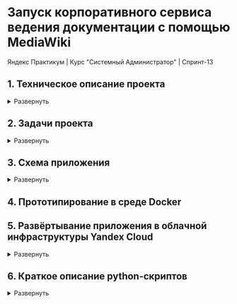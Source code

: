# Запуск корпоративного сервиса ведения документации с помощью MediaWiki
Яндекс Практикум | Курс "Системный Администратор" | Спринт-13  

## 1. Техническое описание проекта
<!-- # Техническое описание проекта -->
<details>
<summary>Развернуть</summary>
<!-- START_1. project_technical_description.md -->
<!-- # Техническое описание проекта -->

<!-- ### Техническое описание проекта -->

### Техническое описание проекта
Проект предусматривает развертывание корпоративного сервиса ведения документации с использованием приложения MediaWiki. 

Система должна функционировать на ОС Ubuntu 22.04 и поддерживать работу с PostgreSQL для хранения данных.  

Основной задачей является обеспечение доступности сервиса для начальной нагрузки в 40 пользователей через веб-интерфейс, использующий HTTP-протокол. 

Для балансировки нагрузки будет использоваться Nginx, а для мониторинга инфраструктуры — Zabbix.  

Также требуется обеспечить регулярное резервное копирование базы данных с использованием pg_dump.
<!-- END_1. project_technical_description.md -->
</details>

## 2. Задачи проекта
<!-- # Задачи проекта -->

<details>
<summary>Развернуть</summary>
<!-- START_2. project_objectives.md -->
<!-- # Задачи проекта -->

<!-- ### Задачи проекта -->

### Задачи проекта:

#### 1. Проектирование инфраструктуры:
Разработка схемы развертывания корпоративного сервиса документации на основе MediaWiki. Схема должна включать все ключевые компоненты (серверы, базы данных, балансировщики и вспомогательные сервисы) и описывать их взаимодействие.

#### 2. Запуск инфраструктуры:
Установка и настройка MediaWiki, PostgreSQL и вспомогательных сервисов (Nginx, Zabbix). Конфигурирование балансировки нагрузки и настройка нескольких экземпляров MediaWiki.

#### 3. Настройка резервного копирования и восстановления:
Создание и тестирование скриптов для резервного копирования файлов и баз данных. Определение расписания для регулярного создания резервных копий.

#### 4. Организация мониторинга:
Установка и настройка Zabbix для мониторинга доступности сервисов и состояния инфраструктуры. Настройка оповещений для быстрого реагирования на проблемы.

#### 5. Проверка отказоустойчивости:  
Проведение тестирования отказоустойчивости системы: проверка работы после отключения серверов, восстановления из резервных копий и репликации данных.
<!-- END_2. project_objectives.md -->
</details>

## 3. Схема приложения 

<!-- # Cхема приложения -->
<details>
<summary>Развернуть</summary>
<!-- START_3. app_deploy_schema_v4.md -->
<!-- # Cхема приложения -->

<!-- ### Cхема приложения -->
### Cхема приложения

### Компоненты:
1. **VM-0** — Сервисная ВМ (Администрирование и деплой)
   - Стек: Alpine Linux v3.20, Docker, GitHub, Terraform, Ansible, Python.
2. **VM-1 + VHDD-1** — Система мониторинга (Zabbix + PostgreSQL)
   - Стек: Ubuntu 22.04, Zabbix-Server, PostgreSQL.
3. **VM-2** — Прокси-сервер для запросов пользователей
   - Стек: Ubuntu 22.04, Nginx, PostgreSQL.
4. **(VM-3, VM-4)** — Серверы MediaWiki. Обработка запросов пользователей
   - Стек: Ubuntu 22.04, MediaWiki, Zabbix-agent.
5. **VM-5** — Прокси-сервер для баз данных
   - Стек: Ubuntu 22.04, HAProxy, Zabbix-agent.
6. **VM-6 + VSSD-1** — Primary БД
   - Стек: Ubuntu 22.04, PostgreSQL, Zabbix-agent.
7. **VM-7 + VHDD-2 + VHDD-3** — Standby БД (Репликация и резервное копирование)
   - Стек: Ubuntu 22.04, PostgreSQL, Zabbix-agent.

### Описание:
1. VM-0: Сервисная ВМ (Администрирование и деплой)
Администратор использует Docker-контейнеры и GitHub-репозиторий для автоматического развертывания, управления и запуска Python-скриптов на сервисной ВМ. ВМ служит точкой входа для управления всей системой.

2. VM-1 + VHDD-1: Система мониторинга (Zabbix + PostgreSQL)
Система мониторинга отвечает за контроль состояния всех компонентов инфраструктуры. Zabbix-сервер собирает и анализирует данные с серверов, а PostgreSQL хранит информацию мониторинга. Данные записываются на примонтированный жесткий диск (VHDD-1), чтобы избежать потерь данных в случае сбоя системы.

3. VM-2: Прокси-сервер для запросов пользователей
Nginx-прокси принимает входящие запросы пользователей, полученные через веб-интерфейс, и распределяет их между серверами MediaWiki (VM-3 и VM-4) в зависимости от нагрузки. Это обеспечивает балансировку нагрузки и доступность системы для пользователей.

4. Cерверы MediaWiki (VM-3, VM-4)
Эти серверы обрабатывают запросы пользователей, направленные на работу с документацией. Они также передают запросы к базам данных через прокси-сервер HAProxy (VM-5). Серверы MediaWiki поддерживаются агентами Zabbix для мониторинга состояния.

5. VM-5: Прокси-сервер для баз данных
HAProxy на VM-5 отвечает за распределение запросов от серверов MediaWiki к базам данных (Primary и Standby). Запросы на запись (write) направляются на Primary БД (VM-6), а запросы на чтение (read) могут отправляться как на Primary, так и на Standby БД (VM-7), в зависимости от нагрузки.

6. VM-6 + VSSD-1: Primary БД
Primary БД обрабатывает запросы (read/write), поступающие через HAProxy. Данные хранятся на выделенном виртуальном SSD-диске (VSSD-1) для повышения скорости работы и надежности хранения. VM-6 реплицирует данные на VM-7 для обеспечения отказоустойчивости.

7. VM-7 + VHDD-2 + VHDD-3: Standby БД
Standby БД получает реплицированные данные с Primary БД в асинхронном режиме, что обеспечивает отказоустойчивость и возможность восстановления данных в случае сбоя. Standby БД также может обрабатывать запросы на чтение. Резервное копирование данных осуществляется на VHDD-3 с помощью pg_dump  

[Ссылка на .drawio-файл](/project_documentation/mediafiles/3.%20app_deploy_schema_files_v4/3.%20app_deploy_schema_v4.drawio)  

![Схема развертываемого приложения](/project_documentation/mediafiles/3.%20app_deploy_schema_files_v4/3.%20app_deploy_schema_v4.svg)  



<!-- END_3. app_deploy_schema_v4.md -->
</details> 

## 4. Прототипирование в среде Docker

## 5. Развёртывание приложения в облачной инфраструктуры Yandex Cloud

<details>
<summary>Развернуть</summary> 

### 5.1. Настройка сервисной ВМ с помощью Docker

<details>
<summary>Развернуть</summary>   
<!-- START_5.1. service_vm_docker_setup.md -->
<!-- # Настройка сервисной ВМ с помощью Docker -->

#### Настройка сервисной ВМ с помощью Docker

1. Скачивание и установка [Docker-desktop](https://www.docker.com/products/docker-desktop/ "Скачать Docker-desktop")
2. Установка расширения [vscode Docker](https://marketplace.visualstudio.com/items?itemName=ms-azuretools.vscode-docker)
3. Скачивание Dockerfile из репозитория [GitHub](https://github.com/vepsong/YP-sp13_MediaWiki)
4. Создание образа ОС Alpine Linux с необходимыми пакетами и зависимостями из инструкций [Dockerfile](/Dockerfile "Ссылка на Dockerfile")
    
       docker build -t mediawiki_service_alpine .

       # - docker build - создает Docker-образ
       # - -t mediawiki_service_alpine - произвольное имя образа
       # - . - контекст сборки (где искать Dockerfile). В данном случае — в текущей директории

5. Запуск контейнера на основе созданного образа "Alpine Linux:latest"

       docker run --hostname vm-0-service --name mediawiki_service_alpine-container -it mediawiki_service_alpine bash

       # - --hostname <имя хоста> - произвольное название ВМ
       # - --name <имя контейнера> - произвольное имя контейнера
       # - it <название image> - Название image из которого будет собран контейнер
       # - bash - оболочка

6. Добавление запущенного Docker-контейнера в vscode workspace для удобства работы

    ![Открытие Docker-контейнера в vscode](/project_documentation/mediafiles/5.%20app_deploy_in_yandex_cloud/5.1.%20service_vm_docker_setup.gif)



<!-- END_5.1. service_vm_docker_setup.md -->
</details> 

### 5.2. Подготовительная работа

<details>
<summary>Развернуть</summary> 

<!-- START_5.2. preparatory_tasks.md -->
<!-- Подготовительная работа -->

#### Подготовительная работа

1. Клонирование [git-репозитория](https://github.com/vepsong/YP-sp13_MediaWiki) на созданную ВМ (в каталог ~)

2. Создание файла с данными для аутентификации в Yandex Cloud — **yc_meta.json**

       В ~/<имя репозитория>/credentials создать yc_meta.json и наполнить его данными из web-консоли Yandex Cloud
       
       Для примера использовать ~/<имя репозитория>/credentials/templates/yc_meta_EXAMPLE.json

3. [Создание файла конфигурации провайдера](https://yandex.cloud/ru/docs/ydb/terraform/install "Провайдер устанавливает соединение с YDB и предоставляет API-методы.") — **.terraformrc**

       В ~/<имя репозитория>/credentials создать .terraformrc и наполнить его данными из документации Yandex Cloud

       Для примера можно использовать ~/<имя репозитория>/credentials/templates/.terraformrc_EXAMPLE

    [Ссылка на документацию](https://yandex.cloud/ru/docs/ydb/terraform/install)

4. Настройка профиля Yandex Cloud CLI  (если не был настроен ранее)

       # Начало настройки профиля
       yc init

       # Продолжение настройки согласно сообщениям командной строки

       # Проверка настроек профиля Yandex Cloud CLI
       yc config list
<!-- END_5.2. preparatory_tasks.md -->

</details> 



### 5.3. Запуск конвеера. Автоматический запуск и инициализация Yandex Cloud, Terrraform

<details>
<summary>Развернуть</summary> 

<!-- START_5.3. start_pipeline.md -->
<!-- Запуск конвеера -->

#### Запуск конвеера

1. Запуск Python-скрипта [**add_env_var.py**](python-scripts/add_env_var.py) для автоматической установки переменных окружения  

- После выполнения скрипта **обязательно перезапустить терминал**  

2. Запуск Python-скрипта [**start_pipeline.py**](python-scripts/start_pipeline.py.py)


- Cкрипт содержит в себе вызовы скриптов: 
  - [yc_service_account_configuration.py](python-scripts/yc_service_account_configuration.py) для автоматической настройки аккаунта Yandex Cloud

  - [terraform_init.py](python-scripts/terraform_init.py) для автоматической установки провайдера для работы с YDB

  - [update_terraform_meta.py](python-scripts/update_terraform_meta.py) для автоматического формирования terraform_meta.txt  

      - Файлы с публичными и приватными SSH-ключами создаются в папке ~/.ssh автоматически при сборке образа и запуске нового контейнера

      - Если необходимо использовать те, же ключи, что и на другой, уже развернутой ВМ, то их нужно оттуда вручную скопировать на новую ВМ и запустить скрипт

      - Файлы main.tf, output.tf, providers.tf, terraform.tfstate уже сконфигурированы. Ничего менять не нужно

3. Дополнительная информация

- Основные команды для работы с Terraform  
  Выполнять из директории с файлами Terraform
  
  <details>
  <summary>Развернуть</summary>  
      
      # Проверка синтаксиса всех файлов формата tf 
      terraform validate
               
      # Планирование и проверка того, что будет сделано Terraform  
      terraform plan

      # Начало работы и деплоя Terraform. 
      terraform apply -auto-approve

      # Cинхронизация состояния ресурсов с облачным провайдером (обновится файл terraform.tfstate)
      terraform refresh

      # Удаление всех созданных ресурсов
      terraform destroy -auto-approve

      # Остановка созданных ресурсов
      # Получение списка ВМ
      yc compute instance list
      # Остановка нужной ВМ
      yc compute instance stop --id <instance-id> 

      # Пересоздание ресурса
      # terraform taint помечает ресурс как "поврежденный"
      terraform taint 'yandex_compute_instance.group<НОМЕР ГРУППЫ>["vm-<НОМЕР ВМ>"]'
  </details>




<!-- END_5.3. start_pipeline.md -->
</details>


### 5.4 Настройка Ansible

<details>
<summary>Развернуть</summary>  

<!-- START_5.4. ansible_setup.md -->
<!-- # Настройка Ansible для автоматической конфигурации сервиса -->

#### Настройка Ansible для автоматической конфигурации сервиса

1. Запуск Python-скрипта [**update_ansible_inventory.py**](python-scripts/update_ansible_inventory.py) для автоматического и динамического формирования inventory.yaml

- Cкрипт содержит в себе вызовы сторонних скриптов: 
  - [update_ansible_meta.py](python-scripts/update_ansible_meta.py) - Создание файла "ansible_meta.json" с мета-данными Ansible
  - [add_env_var.py](python-scripts/add_env_var.py) - Создание файла "terraform_vm_data.json" c данными ВМ

- Cкрипт содержит в себе вызовы функций из сторонних скриптов: 
  - [from data_handler_update_ansible_inventory](python-scripts/data_handler_update_ansible_inventory.py) import create_group_vars, get_vm_info - Обработка данных из "ansible_meta.json" и "terraform_vm_data.json"
  - **from [ansible_structure](python-scripts/ansible_structure.py) import dynamic_groups**


        # ansible_structure.py содержит словарь dynamic_groups
        # Он предназначен для выстраивания структуры групп, подгрупп и входящих в них ВМ.
        # Он уже настроен. Но, при необходимости, можно менять структуру файла inventory.yaml

        # Просмотреть список созданных через Terraform ВМ      
        ~/<имя репозитория>/<папка Terraform> terraform output 
        # Или в файле ~/<имя репозитория>/<папка Terraform>/terraform.tfstate

2. Pipeline по запуску playbook'ов playbook
   - Изменение имени хостов всех ВМ
            ansible-playbook playbook.yaml -i inventory.yaml --tags="change_hostname"

   - Монтирование внешних жестких дисков, инициализация LVM.  
      - Будут созданы: disk Partition, Physical Volume, Group Volume, Logical Volume, точка монтирования в /opt, запись в /etc/fstab для автомонтирования диска после перезапуска ВМ

            ansible-playbook playbook.yaml -i inventory.yaml --tags="mount_external_disks"

   - Размонтирование внешних жестких дисков, деинициализация LVM.  

            ansible-playbook playbook.yaml -i inventory.yaml --tags="unmount_external_disks"

   - Установка пакетов для postgresql  
            ansible-playbook playbook.yaml -i inventory.yaml --tags="setup_db_postgresql"


3. Дополнительная информация

- Основные команды для работы с Ansible  
  Выполнять из директории с файлами Ansible
  
  <details>
  <summary>Развернуть</summary>  
      
      # Проверка синтаксиса и доступности облачных ресурсов
      ansible all -m ping -i inventory.yaml  

      # Установка или обновление коллекции
      ansible-galaxy collection install <имя коллекции>  

      # Список установленных коллекций
      ansible-galaxy collection list  

      # Создание роли (исп. для разграничения задач, которые будут выполняться в рамках playbook)
      ansible-galaxy init <название роли>

      # Список используемых ролей
      ansible-galaxy role list  

      # Запуск playbook
      ansible-playbook <название playbook>.yaml -i <название файла с inventory>.yaml --tags="<указать тег>"

        Пример:
        ansible-playbook mount_disks_playbook.yaml -i inventory.yaml --tags="moint_dir"


  </details> 

<!-- END_5.4. ansible_setup.md -->

</details>


### 5.5 Настройка PostgreSQL

<details>
<summary>Развернуть</summary>  

<!-- START_5.5. postgresql_setup.md -->
<!-- # Настройка PostgreSQL -->

#### Настройка PostgreSQL

1. Общие настройки для Primary и Standby PostgreSQL


   <details>
   <summary>Развернуть</summary> 
   
    - Установка postgresql

          # Обновление пакетов репозитория, установка postgresql, добавление в автозагрузку
          sudo apt update && sudo apt upgrade -y
          sudo apt install postgresql 
          sudo systemctl enable postgresql

          # Проверка установки: автозапуск и статус службы
          systemctl is-enabled postgresql
          systemctl status postgresql

   </details>  
  


2. Настройка Primary PostgreSQL


   <details>
   <summary>Развернуть</summary> 
   
    - Создание новой роли 

          # Создание новых пользователей: wikiuser (основной), syncuser (для репликации)
          sudo -u postgres createuser -P wikiuser
          sudo -u postgres createuser --replication -P syncuser
              - --replication - право на репликацию
          # Создание базы данных
          sudo su - postgres
          psql
          CREATE DATABASE my_wiki;
          # Назначение пользователю прав на базу данных
          sudo su - postgres
          psql
          GRANT ALL PRIVILEGES ON DATABASE my_wiki to wikiuser; 
          # Вывод списка пользоватей с правами
          psql
          \du
          # Вывод списка баз данных
          \l

    - Настройка сетевого подключения

          # Вывод информации о ip и NAT-ip
          # При использовании tailscale, указать NAT-ip оттуда
          ip addr show
          curl ifconfig.me

          # В конец файла /etc/postgresql/14/main/pg_hba.conf добавить параметры подключения для wikiuser (основной) и syncuser (для репликации)
          host my_wiki       wikiuser       10.10.0.0/16               scram-sha-256
          host my_wiki       wikiuser       100.64.1.35/32             scram-sha-256
          host my_wiki       wikiuser       77.137.79.100/32           scram-sha-256  
          host replication   syncuser       10.10.0.0/16               scram-sha-256  
          host replication   syncuser       100.64.1.35/32             scram-sha-256
          host replication   syncuser       77.137.79.100/32           scram-sha-256  

              - host my_wiki - база данных для поключения по сети
              - wikiuser - имя пользователя
              - 10.10.0.0/16 - из какой сети разрешено подлкючение
              - scram-sha-256 - авторизация по паролю

          # Настроить /etc/postgresql/14/main/postgresql.conf
          listen_addresses = '*'
          wal_level = replica
              - listen_addresses - какие адреса могут поключаться к БД      
              - wal_level - WAL это журнал транзакций, а wal_level определяет объём записываемых в него данных.  

          # Перезапустить сервис
          sudo systemctl restart postgresql 

          # в случае проблем с подключением проверить запросы на порт
          sudo ss -an4p |grep 5432
          # Посмотреть логи
          sudo tail -n 50 /var/log/postgresql/postgresql-*.log

          # Подключение к БД my_wiki
          sudo su - postgres
          psql --host 10.11.1.131 --username wikiuser --password --dbname my_wiki 
              - 10.11.1.131 - ip-адрес БД

    <!-- - Настройка репликации

          # Настроить /etc/postgresql/14/main/postgresql.conf
          # Раскомментировать wal_level = replica -->


    </details>  




3. Настройка Standby PostgreSQL


   <details>
   <summary>Развернуть</summary> 

    - Настройка репликации

          # Настроить /etc/postgresql/14/main/postgresql.conf
          hot_standby = on

    - Копирование БД с Primary PostgreSQL

          # Остановка сервиса
          sudo systemctl stop postgresql
          # Удаление старой БД
          sudo -u postgres rm -rf /var/lib/postgresql/14/main/
          # Запуск сервиса
          sudo systemctl start postgresql
          sudo systemctl restart postgresql   
          # Создание backup'a
          sudo -u postgres pg_basebackup -h 10.11.1.131 -D /var/lib/postgresql/14/main -U syncuser -P -v -R
              - h MAIN_IP — адрес главного сервера
              - D — папка, куда нужно положить backup
              - U — пользователь для подключения
              - P — запрашивает ввод пароля
              - v — выводит подробный лог выполнения команды
              - R — создаёт в папке с базами данных файл standby.signal. Это маркер для сервера PostgreSQL, что нужно запуститься в резервном режиме


   </details>  

3. Проверка репликации

   <details>
   <summary>Развернуть</summary>  
      
    - Настройка репликации

          # Создание тестовой БД на Primary PostgreSQL  
          sudo -u postgres createdb replica_test 

          # Проверка тестовой БД на Standby PostgreSQL  
          sudo su - postgres
          psql
          \l

   </details> 


4. Проверка параметров репликации

   <details>
   <summary>Развернуть</summary>  
      
    - Настройка репликации

          # Просмотр параметров репликации
          sudo su - postgres
          psql
          \x
          SELECT * FROM pg_stat_replication;



   </details> 


5. Настройка внешних жестких дисков

   <details>
   <summary>Развернуть</summary>  
      
    - Монтирование дисков

      <details>
      <summary>Развернуть</summary>  

          # p.s. для добавления доп. жесткого диска к ВМ cloudshell
          vm attach <название ВМ>

          # Отобразить инфо о дисках и разделах:
          lsblk -f

          # Разметка диска новыми разделами (partition): fdisk /dev/<название устройства>
          fdisk /dev/<название устройства>
          (напр.: $ sudo fdisk /dev/vdb)
              # Открывается консоль "fdisk" 
              - g — создание таблицы разделов gpt
              - n — Создание раздела диска (partition) > указать номер раздела (обычно 1) > enter (вопрос про секторы)
              - w — сохр. изменения и выйти
          
          # Инициализация Physical Volume
          lsblk -f
          pvcreate /dev/<название раздела>
          (напр.: $ sudo pvcreate /dev/vdb1)

          # Создание VG (Volume Group)
          # vgs - проверка, что VG создан
          vgcreate <название группы томов> /dev/<название раздела>
          (напр.: $ sudo vgcreate vg-db-storage /dev/vdb1)

          # Cоздание LV (Logical Volume)
          # lvs - проверка, что LV создан
          lvcreate -n <название LV> -l <кол-во extents (можно посмотреть vgdisplay <название VG>)> <название VG>
              - vgdisplay <название VG> — проверить кол-во PE (physical extents)
          (напр.: $ sudo lvcreate -n lv-db -l 5119 vg-db-storage)

          # Форматирование LV и создание файловой системы ext4
          mkfs.ext4 /dev/<название VG>/<название LV>
          (напр.: sudo mkfs.ext4 /dev/vg-db-storage/lv-db)

          # Создание точки монтирования
          mkdir /opt/<название директории>/
          (напр.: sudo mkdir /opt/db_mount/)

          # Монтирование LV
          mount /dev/<название VG>/<название LV> <точка монтирования>
          (напр.: sudo mount /dev/vg-db-storage/lv-db /opt/db_mount/)

          # Добавлление LV в автомонтирование /etc/fstab 
          # cat /etc/fstab или mount -a - проверка автомонтирования
          echo "/dev/<название VG>/<название LV> ext4 defaults 0 0" | sudo tee -a /etc/fstab
          (напр.: sudo echo "/dev/vg-db-storage/lv-db /opt/db_mount/ ext4 defaults 0 0" | sudo tee -a /etc/fstab)

      </details> 


    - Размонтирование дисков

      <details>
      <summary>Развернуть</summary>  

          # Просмотреть path точки монтирования
          lsblk -f
          
          # Размонтирование директории
          umount <path>
          (напр.: sudo umount /opt/db_mount)

          # Удаление LV (Logical Volume)
          # lvdisplay — просмотр LV 
          lvremove <path>
          (напр.: sudo lvremove /dev/vg-db-storage/lv-db)

          # Удаление VG (Volume Group)
          # vgdisplay — просмотр VG 
          vgremove <название VG>
          (напр.: sudo vgremove vg-db-storage)

          # Удаление partition (и вместе с ним PV (Physical Volume))
          # fdisk -l или lsblk -f — просмотр partition
          fdisk <path> 
              - p — просмотр сущ. разделов (partition)
              - d — удалить раздел > указать номер раздела
              - w — сохр. изменения и выйти

      </details> 
      
   </details> 




6. Основные команды для работы с PostgreSQL  

   <details>
   <summary>Развернуть</summary>  
      
      # Вход в аккаунт postgres
      sudo -i -u postgres
      # Открытие консоли postgres
      psql
      # Выход из консоли
      \q
      # Выход из оболочки пользователя
      Ctrl+D
      # Просмотр статуса подключения
      \conninfo
      # Список БД
      \l
      # Подключение к БД
      \c <имя БД>
      # Просмотр списка ролей (пользователей)
      \du
      # Создать новую роль
      createuser --interactive
      # Создать новую БД
      createdb <имя БД>

      # Работа в консоли БД postgres подразумевает, что в linux существует такой же акк
      # После создания новой БД выходим из акк postgres > создаем в linux нового пользователя с именем БД > переключаемся на него > подключаемся к консоли
      sudo adduser <имя пользователя linux>
      sudo -i -u <имя созданного пользователя linux>
      psql

   </details> 

<!-- END_5.5. postgresql_setup.md -->

</details>
</details>


## 6. Краткое описание python-скриптов

<details>
<summary>Развернуть</summary>


<!-- START_10. python_scripts_short_description.md -->
#### Краткое описание python-скриптов

#### Основные
1. add_env_var.py - Добавление переменных окружения **(после выполнения обязательно перезапустить терминал)**
   - Добавленные переменные окружения используются во всех последующих скриптах
   - Содержит вызовы:
      - utils.py - Хранилище общих и частоиспользуемых функций 

2. start_pipeline.py - Конвеер автоматического запуска и инициализации Yandex Cloud, Terrraform
   - Содержит вызовы:
      - utils.py - Хранилище общих и частоиспользуемых функций 
      - yc_service_account_configuration.py - Создание и настройка сервисного аккаунта Yandex Cloud
      - terraform_init.py - Инициализация Terraform
      - update_terraform_meta.py - Актуализация meta-данных Terraform для передачи на создаваемые ВМ

3. update_ansible_inventory.py - Автоматическое формирование inventory.yaml для Ansible

   - Содержит вызовы:
      - [update_ansible_meta.py](python-scripts/update_ansible_meta.py) - Создание файла "ansible_meta.json" с мета-данными Ansible
      - [add_env_var.py](python-scripts/add_env_var.py) - Создание файла "terraform_vm_data.json" c данными ВМ

    - Cкрипт содержит в себе вызовы сторонних скриптов: 
        - [update_ansible_meta.py](python-scripts/update_ansible_meta.py) - Создание файла "ansible_meta.json" с мета-данными Ansible
        - [add_env_var.py](python-scripts/add_env_var.py) - Создание файла "terraform_vm_data.json" c данными ВМ

    - Cкрипт содержит в себе вызовы функций из сторонних скриптов: 
        - [from data_handler_update_ansible_inventory](python-scripts/data_handler_update_ansible_inventory.py) import create_group_vars, get_vm_info - Обработка данных из "ansible_meta.json" и "terraform_vm_data.json"
    - **from [ansible_structure](python-scripts/ansible_structure.py) import dynamic_groups**

          # ansible_structure.py содержит словарь dynamic_groups
          # Он предназначен для выстраивания структуры групп, подгрупп и входящих в них ВМ.
          # Он уже настроен. Но, при необходимости, можно менять структуру файла inventory.yaml

          # Просмотреть список созданных через Terraform ВМ      
          ~/<имя репозитория>/<папка Terraform> terraform output 
          # Или в файле ~/<имя репозитория>/<папка Terraform>/terraform.tfstate

#### Вспомогательные

1. utils.py - Хранилище общих и частоиспользуемых функций
2. update_readme.py - Загрузка данных из /project_documentation и обновление README.md

<!-- END_10. python_scripts_short_description.md -->
</details>